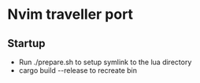 # Nvim traveller port


## Startup
- Run ./prepare.sh to setup symlink to the lua directory
- cargo build --release to recreate bin
